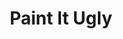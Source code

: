 ---
layout: songs
title: Paint It Ugly
album: You Call This An Apocalypse?
album_link: https://open.spotify.com/album/15fRdFoEfLToMIHjgr3T9c
components: ['tabs']
short_name: paint-it-ugly

song_name: Paint It Ugly
song_tagline: This song right here...

song_description: Do you feel like nothing? I know I do, I said I do.

spotify_id: 779oQEsO9PL8SIERWgs3On

lyrics: |-
    #### Verse 1
    You paint it ugly to kiss it better
    A princess in a dirty sweater
    A foolish chump
    A stupid bum
    A sorry wasted time
    Put it in a letter, sealed with piss and vinegar
    Stamp hard upon my heart and let it go

    #### Chorus
    There's no living larger than life
    because everyone is living a lie
    some die harder and some die young
    But baby no one here is leaving alive
    There is not a hope, you can stop all your praying
    I don’t think anyone is listening in
    to the chaotic emaciated ugliness of feeling like nothing

    #### Verse 2
    So paint it up ugly and put a pretty bow on it
    Cram-it down my throat for years and years
    Tell me that I'm wrong
    Stab me through the middle
    Tear me apart and prey it disappears
    All-so that my soul can let it go

    #### Chorus
    There's no living larger than life
    because everyone is living a lie
    some die harder and some die young
    But baby no one here is leaving alive
    There is not a hope, you can stop all your praying
    I don’t think anyone is listening in
    to the chaotic emaciated ugliness of feeling like nothing

    #### Chorus
    There's no living larger than life
    because everyone is living a lie
    some die harder and some die young
    But baby no one here is leaving alive
    There is no escape, you can stop all your praying
    I don’t think anyone is listening in
    to the chaotic emaciated ugliness of feeling like nothing

song_credits: |-
    Album produced by <a href="https://cloverleaf.audio" target="_blank">Cloverleaf Audio-Visual</a>, Saint Paul MN
    Producer & Recording Engineer: Matt Ebso
    Assistant Engineer: Maximiliano Frini
    Mix Engineer: Jun Yang Ng
    Mastering Engineer: Greg Reierson, Rareform Mastering
---